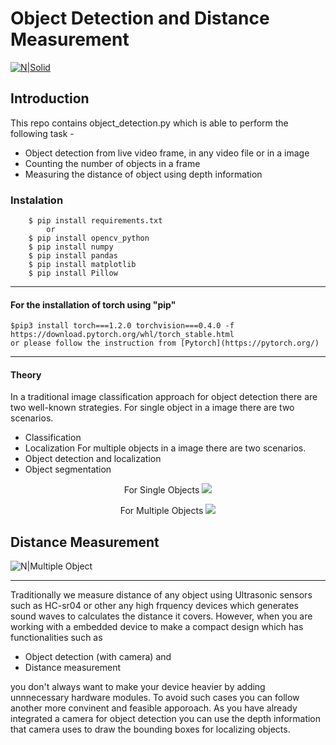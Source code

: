 # Object Detection and Distance Measurement

[![N|Solid](http://muizzer07.pythonanywhere.com/media/files/YOLO-m-ram-copy_RQByeS4.jpg)](https://pjreddie.com/darknet/yolo/?style=centerme)


## Introduction
 This repo contains object_detection.py which is able to perform the following task -
 - Object detection from live video frame, in any video file or in a image
 - Counting the number of objects in a frame
 - Measuring the distance of object using depth information

### Instalation
        $ pip install requirements.txt
            or
        $ pip install opencv_python
        $ pip install numpy
        $ pip install pandas
        $ pip install matplotlib
        $ pip install Pillow
<hr>

#### For the installation of torch using "pip" 
    $pip3 install torch===1.2.0 torchvision===0.4.0 -f https://download.pytorch.org/whl/torch_stable.html
    or please follow the instruction from [Pytorch](https://pytorch.org/)

<hr>

#### Theory
In a traditional image classification approach for object detection there are two well-known strategies.
For single object in a image there are two scenarios.
- Classification
- Localization
For multiple objects in a image there are two scenarios.
- Object detection and localization
- Object segmentation
<p align="center"> 
For Single Objects
    <img src ="http://muizzer07.pythonanywhere.com/media/files/puppy-1903313__340.jpg?style=centerme">
</p> 

<p align="center"> 
For Multiple Objects
    <img src ="http://muizzer07.pythonanywhere.com/media/files/pexels-photo-1108099.jpeg?style=centerme">
</p> 

## Distance Measurement
![N|Multiple Object](http://muizzer07.pythonanywhere.com/media/files/Ultrasonic-Sensor.jpg?style=centerme)
<hr>
Traditionally we measure distance of any object using Ultrasonic sensors such as HC-sr04 or other any high frquency devices which generates sound waves to calculates the distance it covers.
However, when you are working with a embedded device to make a compact design which has functionalities such as 

- Object detection (with camera) and 
- Distance measurement 

you don't always want to make your device heavier by adding unnnecessary hardware modules. To avoid such cases you can follow another more convinent and feasible apporoach. As you have already integrated a camera for object detection you can use the depth information that camera uses to draw the bounding boxes for localizing objects.


